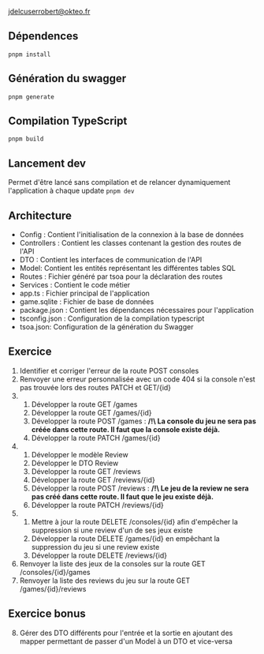 jdelcuserrobert@okteo.fr

## Dépendences

`pnpm install`

## Génération du swagger

`pnpm generate`

## Compilation TypeScript

`pnpm build`

## Lancement dev

Permet d'être lancé sans compilation et de relancer dynamiquement l'application à chaque update
`pnpm dev`

## Architecture

- Config : Contient l'initialisation de la connexion à la base de données
- Controllers : Contient les classes contenant la gestion des routes de l'API
- DTO : Contient les interfaces de communication de l'API
- Model: Contient les entités représentant les différentes tables SQL
- Routes : Fichier généré par tsoa pour la déclaration des routes
- Services : Contient le code métier
- app.ts : Fichier principal de l'application
- game.sqlite : Fichier de base de données
- package.json : Contient les dépendances nécessaires pour l'application
- tsconfig.json : Configuration de la compilation typescript
- tsoa.json: Configuration de la génération du Swagger

## Exercice

1) Identifier et corriger l'erreur de la route POST consoles
2) Renvoyer une erreur personnalisée avec un code 404 si la console n'est pas trouvée lors des routes PATCH et GET/{id}
3) 
    1) Développer la route GET /games
    2) Développer la route GET /games/{id}
    3) Développer la route POST /games : **/!\ La console du jeu ne sera pas créée dans cette route. Il faut que la console existe déjà.**
    4) Développer la route PATCH /games/{id}
4) 
    1) Développer le modèle Review
    2) Développer le DTO Review
    3) Développer la route GET /reviews
    4) Développer la route GET /reviews/{id}
    5) Développer la route POST /reviews : **/!\ Le jeu de la review ne sera pas créé dans cette route. Il faut que le jeu existe déjà.**
    6) Développer la route PATCH /reviews/{id}
5) 
    1) Mettre à jour la route DELETE /consoles/{id} afin d'empêcher la suppression si une review d'un de ses jeux existe
    2) Développer la route DELETE /games/{id} en empêchant la suppression du jeu si une review existe
    3) Développer la route DELETE /reviews/{id}
6) Renvoyer la liste des jeux de la consoles sur la route GET /consoles/{id}/games
7) Renvoyer la liste des reviews du jeu sur la route GET /games/{id}/reviews

## Exercice bonus

8) Gérer des DTO différents pour l'entrée et la sortie en ajoutant des mapper permettant de passer d'un Model à un DTO et vice-versa